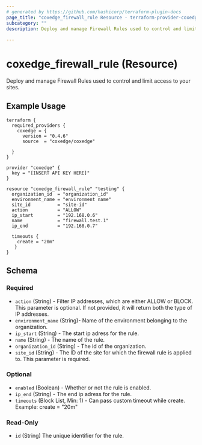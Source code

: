 ```yaml
---
# generated by https://github.com/hashicorp/terraform-plugin-docs
page_title: "coxedge_firewall_rule Resource - terraform-provider-coxedge"
subcategory: ""
description: Deploy and manage Firewall Rules used to control and limit access to your sites.
  
---
```


# coxedge_firewall_rule (Resource)
Deploy and manage Firewall Rules used to control and limit access to your sites.

Example Usage
---
```
terraform {
  required_providers {
    coxedge = {
      version = "0.4.6"
      source  = "coxedge/coxedge"
    
  }
}

provider "coxedge" {
  key = "[INSERT API KEY HERE]"
}

resource "coxedge_firewall_rule" "testing" {
  organization_id  = "organization_id"
  environment_name = "environment name"
  site_id          = "site-id"
  action           = "ALLOW"
  ip_start         = "192.168.0.6"
  name             = "firewall.test.1"
  ip_end           = "192.168.0.7"
  
  timeouts {
    create = "20m"
   }
}
```



<!-- schema generated by tfplugindocs -->
## Schema

### Required

- `action` (String) - Filter IP addresses, which are either ALLOW or BLOCK. This parameter is optional. If not provided, it will return both the type of IP addresses.
- `environment_name` (String)- Name of the environment belonging to the organization.
- `ip_start` (String) - The start ip adress for the rule.
- `name` (String) - The name of the rule.
- `organization_id` (String) - The id of the organization.
- `site_id` (String) - The ID of the site for which the firewall rule is applied to. This parameter is required.

### Optional

- `enabled` (Boolean) - Whether or not the rule is enabled.
- `ip_end` (String) - The end ip adress for the rule.
- `timeouts` (Block List, Min: 1) - Can pass custom timeout while create. Example: create = "20m"

### Read-Only

- `id` (String) The unique identifier for the rule.


